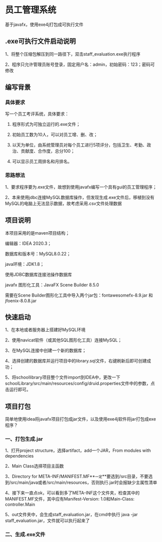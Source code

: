 # 员工管理系统
基于javafx，使用exe4j打包成可执行文件

## .exe可执行文件启动说明

1、将整个压缩包解压到同一路径下，双击staff_evaluation.exe执行程序

2、程序只允许管理员账号登录，固定用户名：admin，初始密码：123；密码可修改

## 编写背景

### 具体要求

写一个员工考评系统，具体要求：

1. 程序形式为可独立运行的.exe文件；
   
2. 初始员工数为10人，可以对员工增、删、改；
   
3. 以天为单位，由系统管理员对每个员工进行5项评分，包括卫生、考勤、政治、贡献度、合作度，总分100；
   
4. 可以显示员工周排名和月排名。

### 思路想法

1、要求程序要为.exe文件，故想到使用javafx编写一个具有gui的员工管理程序；

2、本来使用jdbc连接MySQL数据库操作，但发现生成.exe文件后，移植到没有MySQL的电脑上无法显示数据，故考虑采用.csv文件处理数据

## 项目说明

本项目采用的是maven项目结构；

编辑器：IDEA 2020.3；

数据库和版本号：MySQL8.0.22；

java环境：JDK1.8；

使用JDBC数据库连接池操作数据库

javafx 图形化工具：JavaFX Scene Builder 8.5.0

需要在Scene Builder图形化工具中导入两个jar包：fontawesomefx-8.9.jar 和 jfoenix-8.0.8.jar

## 快速启动

1、在本地或者服务器上搭建好MySQL环境

2、使用navicat软件（或其他SQL图形化工具）连接MySQL；

3、在MySQL连接中创建一个新的数据库；

4、选择创建的数据库并运行项目中的library.sql文件，右键刷新后即可创建成功；

5、将schoollibrary项目整个文件import到IDEA中，更改一下schoolLibrary/src/main/resources/config/druid.properties文件中的参数，点击运行即可。

## 项目打包
简单地使用idea将javafx项目打包成jar文件，以及使用exe4j软件将jar打包成exe程序？

### 一、打包生成.jar

1、打开project structure，选择artifact，add一个JAR，From modules with dependencies

2、Main Class选择项目主函数

3、Directory for META-INF/MANIFEST.MF**`一定`**要选到/src目录，不要选到/src/main/java或者/src/main/resources，否则执行.jar时会报缺少主属性清单

4、接下来一直点ok，可以看到多了META-INF这个文件夹，检查其中的MANIFEST.MF文件，其中应有Manifest-Version: 1.0和Main-Class: controller.Main

5、out文件夹中，会生成staff_evaluation.jar，在cmd中执行 java -jar staff_evaluation.jar，文件就可以执行起来了

### 二、生成.exe文件